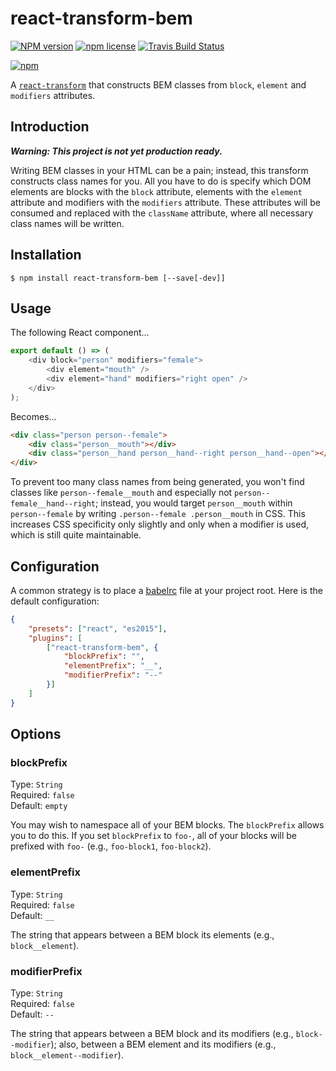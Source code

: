 # react-transform-bem

[![NPM version](http://img.shields.io/npm/v/react-transform-bem.svg?style=flat)](https://www.npmjs.org/package/react-transform-bem)
[![npm license](http://img.shields.io/npm/l/react-transform-bem.svg?style=flat-square)](https://www.npmjs.org/package/react-transform-bem)
[![Travis Build Status](https://img.shields.io/travis/jedmao/react-transform-bem.svg?label=unix)](https://travis-ci.org/jedmao/react-transform-bem)

[![npm](https://nodei.co/npm/react-transform-bem.svg?downloads=true)](https://nodei.co/npm/react-transform-bem/)

A [`react-transform`](https://www.npmjs.com/package/react-transform) that
constructs BEM classes from `block`, `element` and `modifiers` attributes.

## Introduction

**_Warning: This project is not yet production ready._**

Writing BEM classes in your HTML can be a pain; instead, this transform
constructs class names for you. All you have to do is specify which DOM
elements are blocks with the `block` attribute, elements with the
`element` attribute and modifiers with the `modifiers` attribute. These
attributes will be consumed and replaced with the `className` attribute,
where all necessary class names will be written.

## Installation

```
$ npm install react-transform-bem [--save[-dev]]
```

## Usage

The following React component...

```js
export default () => (
	<div block="person" modifiers="female">
		<div element="mouth" />
		<div element="hand" modifiers="right open" />
	</div>
);
```

Becomes...

```html
<div class="person person--female">
	<div class="person__mouth"></div>
	<div class="person__hand person__hand--right person__hand--open"></div>
</div>
```

To prevent too many class names from being generated, you won't find classes
like `person--female__mouth` and especially not `person--female__hand--right`;
instead, you would target `person__mouth` within `person--female` by writing
`.person--female .person__mouth` in CSS. This increases CSS specificity only
slightly and only when a modifier is used, which is still quite maintainable.

## Configuration

A common strategy is to place a
[babelrc](https://babeljs.io/docs/usage/babelrc/) file at your project root.
Here is the default configuration:

```json
{
	"presets": ["react", "es2015"],
	"plugins": [
		["react-transform-bem", {
			"blockPrefix": "",
			"elementPrefix": "__",
			"modifierPrefix": "--"
		}]
	]
}
```

## Options

### blockPrefix

Type: `String`<br>
Required: `false`<br>
Default: `empty`

You may wish to namespace all of your BEM blocks. The `blockPrefix` allows you to do this.
If you set `blockPrefix` to `foo-`, all of your blocks will be prefixed with `foo-` (e.g., `foo-block1`, `foo-block2`).

### elementPrefix

Type: `String`<br>
Required: `false`<br>
Default: `__`

The string that appears between a BEM block its elements (e.g., `block__element`).

### modifierPrefix

Type: `String`<br>
Required: `false`<br>
Default: `--`

The string that appears between a BEM block and its modifiers (e.g., `block--modifier`);
also, between a BEM element and its modifiers (e.g., `block__element--modifier`).
